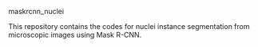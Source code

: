 maskrcnn_nuclei

This repository contains the codes for nuclei instance segmentation from microscopic images using Mask R-CNN.

